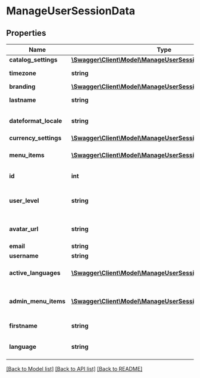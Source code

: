 # ManageUserSessionData

## Properties
Name | Type | Description | Notes
------------ | ------------- | ------------- | -------------
**catalog_settings** | [**\Swagger\Client\Model\ManageUserSessionCatalogSettings**](ManageUserSessionCatalogSettings.md) |  | [optional] 
**timezone** | **string** | User&#x60;s timezone | 
**branding** | [**\Swagger\Client\Model\ManageUserSessionBranding**](ManageUserSessionBranding.md) | Branding | 
**lastname** | **string** | User&#x60;s last name | 
**dateformat_locale** | **string** | User&#x60;s date format (e.g. &#39;en_us&#39;) | 
**currency_settings** | [**\Swagger\Client\Model\ManageUserSessionCurrencySettings**](ManageUserSessionCurrencySettings.md) |  | 
**menu_items** | [**\Swagger\Client\Model\ManageUserSessionMenuItems[]**](ManageUserSessionMenuItems.md) | User&#x60;s available menu items | 
**id** | **int** | User&#39;s internal ID | 
**user_level** | **string** | User&#39;s level (e.g &#39;user&#39;, &#39;admin&#39;, &#39;super_admin&#39;) | 
**avatar_url** | **string** | User&#x60;s avatar/profile image | 
**email** | **string** | User&#x60;s email | 
**username** | **string** | Username | 
**active_languages** | [**\Swagger\Client\Model\ManageUserSessionActiveLanguages[]**](ManageUserSessionActiveLanguages.md) | Array with active languages | 
**admin_menu_items** | [**\Swagger\Client\Model\ManageUserSessionAdminMenuItems**](ManageUserSessionAdminMenuItems.md) | Admin&#39;s available admin menu items | [optional] 
**firstname** | **string** | User&#x60;s first name | 
**language** | **string** | User&#x60;s preferred language | 

[[Back to Model list]](../README.md#documentation-for-models) [[Back to API list]](../README.md#documentation-for-api-endpoints) [[Back to README]](../README.md)



